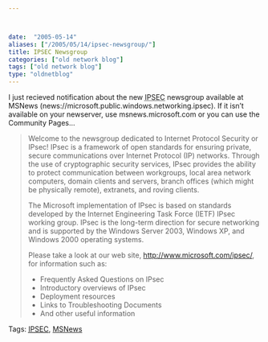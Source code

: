 ```yaml
---



date:  "2005-05-14"
aliases: ["/2005/05/14/ipsec-newsgroup/"]
title: IPSEC Newsgroup
categories: ["old network blog"]
tags: ["old network blog"]
type: "oldnetblog"
---
```

I just recieved notification about the new <acronym title="IP Security">IPSEC</acronym> newsgroup available at MSNews (news://microsoft.public.windows.networking.ipsec).  If it isn&#8217;t available on your newserver, use msnews.microsoft.com or you can use the Community Pages&#8230;


<blockquote>
Welcome to the newsgroup dedicated to Internet Protocol Security or IPsec!  IPsec is a framework of open standards for ensuring private, secure communications over Internet Protocol (IP) networks.  Through the use of cryptographic security services,  IPsec provides the ability to protect communication between workgroups, local area network computers, domain clients and servers, branch offices (which might be physically remote), extranets, and roving clients.


The Microsoft implementation of IPsec is based on standards developed by the Internet Engineering Task Force (IETF) IPsec working group. IPsec is the long-term direction for secure networking and is supported by the Windows Server 2003, Windows XP, and Windows 2000 operating systems.  


Please take a look at our web site, http://www.microsoft.com/ipsec/, for information such as:


- Frequently Asked Questions on IPsec<br />
- Introductory overviews of IPsec<br />
- Deployment resources<br />
- Links to Troubleshooting Documents<br />
- And other useful information


</blockquote>
Tags: <a href="http://technorati.com/tag/IPSEC" title="See the Technorati tag page for 'IPSEC'." rel="tag"><acronym title="IP Security">IPSEC</acronym></a>, <a href="http://technorati.com/tag/MSNews" title="See the Technorati tag page for 'MSNews'." rel="tag">MSNews</a>


